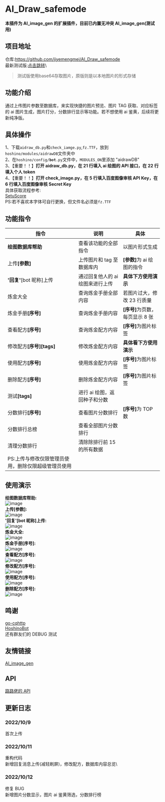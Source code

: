 # AI_Draw_safemode

<b>本插件为 AI_image_gen 的扩展插件，目前已内置无冲突 AI_image_gen(测试用)</b>

## 项目地址

仓库:<a href="https://github.com/jiyemengmei/AI_Draw_safemode" target="_BLANK">https://github.com/jiyemengmei/AI_Draw_safemode</a>\
最新测试版:<a href="https://github.com/jiyemengmei/AI_Draw_safemode/tree/dev/aidrawDB_dev" target="_BLANK">点击跳转</a>\
> 测试版使用base64存取图片，原版则是以本地图片的形式存储
## 功能介绍

通过上传图片参数至数据库，来实现快捷的图片预览、图片 TAG 获取、对应标签的 ai 图片生成，图片打分，分数排行显示等功能。若不想使用 ai 鉴黄，后续将更新纯净版。

## 具体操作

1、下载<code>aidraw_db.py</code>和<code>check_iamge.py</code>,<code>fz.TTF</code>，放到<code>hoshino/modules/aidrawDB</code>文件夹中\
2、在<code>hoshino/config/**bot**.py</code>文件中，<code>MODULES_ON</code>里添加 "aidrawDB"\
3、【重要！！】<b>打开 aidraw_db.py，在 21 行填入 ai 绘图的 API 接口，在 22 行填入个人 token</b>\
4、【重要！！】<b>打开 check_image.py，在 5 行填入百度图像审核 API Key，在 6 行填入百度图像审核 Secret Key</b>\
具体获取流程参考:\
<a href="https://github.com/pcrbot/SetuScore" target="_BLANK">SetuScore</a>\
PS:若不喜欢本字体可自行更换，但文件名必须是<code>fz.TTF</code>

## 功能指令

| 指令                                                | 说明                             | 具体                               |
| --------------------------------------------------- | -------------------------------- | ---------------------------------- |
| <b>绘图数据库帮助</b>                               | 查看该功能的全部指令             | 以图片形式生成                     |
| 上传<b>[参数]</b>                                   | 上传图片和 tag 至数据库内        | <b>[参数]</b>为 ai 绘图的指令      |
| <b>'回复'</b>[bot 昵称]上传                         | 通过回复他人的 ai 绘图来进行上传 | <b>具体下方使用演示</b>            |
| 炼金大全                                            | 查询炼金手册全部内容             | 若图片过大，修改 23 行质量         |
| 炼金手册<b>[序号]</b>                               | 查询炼金手册内容                 | <b>[序号]</b>为页数，每页显示 8 张 |
| 查看配方<b>[序号]</b>                               | 查询炼金配方内容                 | <b>[序号]</b>为图片标签            |
| 修改配方<b>[序号][tags]</b>                         | 修改炼金配方内容                 | <b>具体看下方使用演示</b>          |
| 使用配方<b>[序号]</b>                               | 使用炼金配方内容                 | <b>[序号]</b>为图片标签            |
| 删除配方<b>[序号]</b>                               | 删除炼金配方内容                 | <b>[序号]</b>为图片标签            |
| 测试<b>[tags]</b>                                   | 进行 ai 绘图，返回种子和分数     |
| 分数排行<b>[序号]</b>                               | 查看图片分数排行                 | <b>[序号]</b>为 TOP 数             |
| 分数排行总榜                                        | 查看全部图片分数排行             |
| 清理分数排行                                        | 清除除排行前 15 的所有数据       |
| PS:上传与修改仅限管理员使用，删除仅限超级管理员使用 |

## 使用演示

<b>绘图数据库帮助:</b>\
![image](https://github.com/jiyemengmei/AI_Draw_safemode/blob/main/image/%E7%BB%98%E5%9B%BE%E6%95%B0%E6%8D%AE%E5%BA%93%E5%B8%AE%E5%8A%A9.png)\
<b>上传[参数]:</b>\
![image](https://github.com/jiyemengmei/AI_Draw_safemode/blob/main/image/%E4%B8%8A%E4%BC%A0.png)\
<b>'回复'[bot 昵称]上传:</b>\
![image](https://github.com/jiyemengmei/AI_Draw_safemode/blob/main/image/%E6%8C%87%E4%BB%A4%E4%B8%8A%E4%BC%A0.png)\
<b>炼金大全:</b>\
![image](https://github.com/jiyemengmei/AI_Draw_safemode/blob/main/image/%E7%82%BC%E9%87%91%E5%A4%A7%E5%85%A8.png)\
<b>炼金手册[序号]:</b>\
![image](https://github.com/jiyemengmei/AI_Draw_safemode/blob/main/image/%E7%82%BC%E9%87%91%E6%89%8B%E5%86%8C.png)\
<b>查看配方[序号]:</b>\
![image](https://github.com/jiyemengmei/AI_Draw_safemode/blob/main/image/%E6%9F%A5%E7%9C%8B%E9%85%8D%E6%96%B9.png)\
<b>修改配方[序号]:</b>\
![image](https://github.com/jiyemengmei/AI_Draw_safemode/blob/main/image/%E4%BF%AE%E6%94%B9%E9%85%8D%E6%96%B9.png)\
<b>使用配方[序号]:</b>\
![image](https://github.com/jiyemengmei/AI_Draw_safemode/blob/main/image/%E4%BD%BF%E7%94%A8%E9%85%8D%E6%96%B9.png)\
<b>删除配方[序号]:</b>\
![image](https://github.com/jiyemengmei/AI_Draw_safemode/blob/main/image/%E5%88%A0%E9%99%A4%E9%85%8D%E6%96%B9.png)

## 鸣谢

<a href="https://github.com/Mrs4s/go-cqhttp" target="_BLANK">go-cqhttp</a>\
<a href="https://github.com/Ice-Cirno/HoshinoBot" target="_BLANK">HoshinoBot</a>\
还有群友们的 DEBUG 测试

## 友情链接

<a href="https://github.com/CYDXDianXian/AI_image_gen" target="_BLANK">AI_image_gen</a>

## API

<a href="" target="_BLANK">路路佬的 API</a>

## 更新日志

### 2022/10/9

首次上传

### 2022/10/11

重构代码\
新增回复消息上传(减轻刷屏)，修改配方，数据库内容总览\

### 2022/10/12

修复 BUG\
新增图片分数显示，图片 ai 鉴黄筛选，分数排行榜

